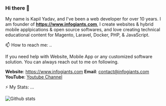 ### Hi there 👋

My name is Kapil Yadav, and I've been a web developer for over 10 years. I am founder of **https://www.infogiants.com**, I create websites & hybrid mobile applpications & open source softwares, and love creating technical educational content for Magento, Laravel, Docker, PHP, & JavaScript.

📫 How to reach me: ..

If you need help with Website, Mobile App or any customized software solution. You can always reach out to me on following.

**Website**: https://www.infogiants.com
**Email**: <a href="mailto:contact@infogiants.com" rel="nofollow">contact@infogiants.com</a>
**YouTube**: <a href="https://www.youtube.com/channel/UCrsObKfBBek_-h6ATc3nWxQ" rel="nofollow">Youtube Channel</a>

⚡ My Stats: ...

![Github stats](https://github-readme-stats.vercel.app/api?username=lpkapil)


<!--
**lpkapil/lpkapil** is a ✨ _special_ ✨ repository because its `README.md` (this file) appears on your GitHub profile.

Here are some ideas to get you started:

- 🔭 I’m currently working on ...
- 🌱 I’m currently learning ...
- 👯 I’m looking to collaborate on ...
- 🤔 I’m looking for help with ...
- 💬 Ask me about ...
- 📫 How to reach me: ...
- 😄 Pronouns: ...
- ⚡ Fun fact: ...
-->
